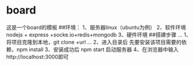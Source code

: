 # board
这是一个board的模板
##环境：
1、服务器linux（ubuntu为例）
2、软件环境 nodejs + express +socke.io+redis+mongodb
3、硬件环境
##搭建步骤
...
1、将项目克隆到本地，git clone +url
...
2、进入目录后 先要安装该项目需要的依赖，npm install
3、安装成功后 npm start 启动服务器
4、在浏览器中输入http://localhost:3000即可
